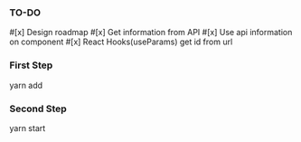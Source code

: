 ### TO-DO

#[x] Design roadmap #[x] Get information from API #[x] Use api information on component #[x] React Hooks(useParams) get id from url

### First Step

yarn add

### Second Step

yarn start
